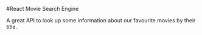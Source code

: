 #React Movie Search Engine

A great API to look up some information about our favourite movies by their title.